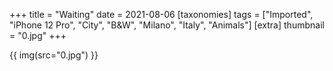 +++
title = "Waiting"
date = 2021-08-06
[taxonomies]
tags = ["Imported", "iPhone 12 Pro", "City", "B&W", "Milano", "Italy", "Animals"]
[extra]
thumbnail = "0.jpg"
+++

{{ img(src="0.jpg") }}

